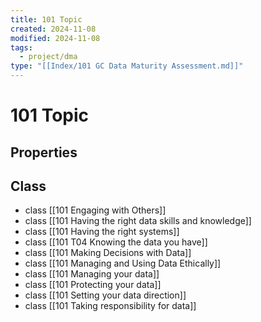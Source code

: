 ```yaml
---
title: 101 Topic
created: 2024-11-08
modified: 2024-11-08
tags:
  - project/dma
type: "[[Index/101 GC Data Maturity Assessment.md]]"
---
```

# 101 Topic
## Properties

## Class
- class [[101 Engaging with Others]]
- class [[101 Having the right data skills and knowledge]]
- class [[101 Having the right systems]]
- class [[101 T04 Knowing the data you have]]
- class [[101 Making Decisions with Data]]
- class [[101 Managing and Using Data Ethically]]
- class [[101 Managing your data]]
- class [[101 Protecting your data]]
- class [[101 Setting your data direction]]
- class [[101 Taking responsibility for data]]
